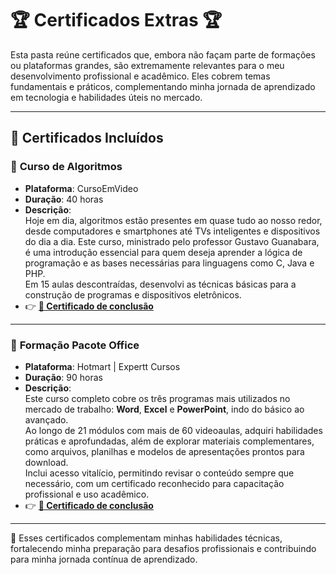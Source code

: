 # 🏆 **Certificados Extras** 🏆  

Esta pasta reúne certificados que, embora não façam parte de formações ou plataformas grandes, são extremamente relevantes para o meu desenvolvimento profissional e acadêmico. Eles cobrem temas fundamentais e práticos, complementando minha jornada de aprendizado em tecnologia e habilidades úteis no mercado.  

---

## 📜 **Certificados Incluídos**  

### 📌 **Curso de Algoritmos**  
- **Plataforma**: CursoEmVideo  
- **Duração**: 40 horas  
- **Descrição**:  
  Hoje em dia, algoritmos estão presentes em quase tudo ao nosso redor, desde computadores e smartphones até TVs inteligentes e dispositivos do dia a dia. Este curso, ministrado pelo professor Gustavo Guanabara, é uma introdução essencial para quem deseja aprender a lógica de programação e as bases necessárias para linguagens como C, Java e PHP.  
  Em 15 aulas descontraídas, desenvolvi as técnicas básicas para a construção de programas e dispositivos eletrônicos.  
- 👉 **[🔗 Certificado de conclusão](https://www.cursoemvideo.com/certificates/certificado/?course_id=25239&cert-nonce=3a144d9240)**  

---

### 📌 **Formação Pacote Office**  
- **Plataforma**: Hotmart | Expertt Cursos  
- **Duração**: 90 horas  
- **Descrição**:  
  Este curso completo cobre os três programas mais utilizados no mercado de trabalho: **Word**, **Excel** e **PowerPoint**, indo do básico ao avançado.  
  Ao longo de 21 módulos com mais de 60 videoaulas, adquiri habilidades práticas e aprofundadas, além de explorar materiais complementares, como arquivos, planilhas e modelos de apresentações prontos para download.  
  Inclui acesso vitalício, permitindo revisar o conteúdo sempre que necessário, com um certificado reconhecido para capacitação profissional e uso acadêmico.  
- 👉 **[🔗 Certificado de conclusão](https://hotmart.com/pt-br/club/product/1240334/certificate/55daac51-f25e-40de-8172-b9e1f5dd6812-1889022265/validate)**  

---

🎯 Esses certificados complementam minhas habilidades técnicas, fortalecendo minha preparação para desafios profissionais e contribuindo para minha jornada contínua de aprendizado.  
